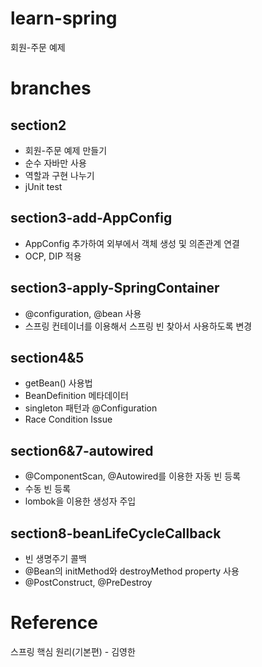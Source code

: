 # learn-spring
회원-주문 예제

# branches

## section2
- 회원-주문 예제 만들기
- 순수 자바만 사용
- 역할과 구현 나누기
- jUnit test

## section3-add-AppConfig
- AppConfig 추가하여 외부에서 객체 생성 및 의존관계 연결
- OCP, DIP 적용

## section3-apply-SpringContainer
- @configuration, @bean 사용
- 스프링 컨테이너를 이용해서 스프링 빈 찾아서 사용하도록 변경

## section4&5
- getBean() 사용법
- BeanDefinition 메타데이터
- singleton 패턴과 @Configuration
- Race Condition Issue

## section6&7-autowired
- @ComponentScan, @Autowired를 이용한 자동 빈 등록
- 수동 빈 등록
- lombok을 이용한 생성자 주입

## section8-beanLifeCycleCallback
- 빈 생명주기 콜백
- @Bean의 initMethod와 destroyMethod property 사용
- @PostConstruct, @PreDestroy

# Reference
스프링 핵심 원리(기본편) - 김영한  

